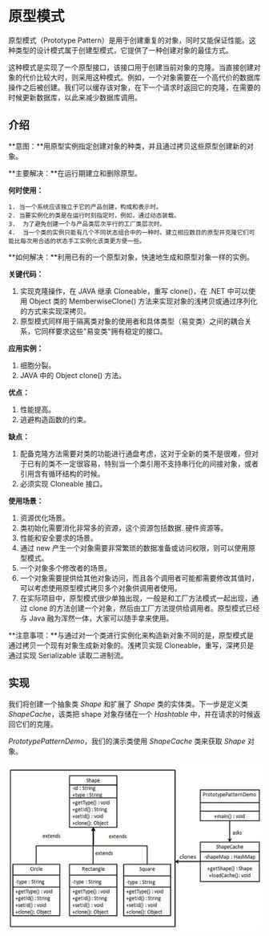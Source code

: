 # 原型模式

原型模式（Prototype Pattern）是用于创建重复的对象，同时又能保证性能。这种类型的设计模式属于创建型模式，它提供了一种创建对象的最佳方式。

这种模式是实现了一个原型接口，该接口用于创建当前对象的克隆。当直接创建对象的代价比较大时，则采用这种模式。例如，一个对象需要在一个高代价的数据库操作之后被创建。我们可以缓存该对象，在下一个请求时返回它的克隆，在需要的时候更新数据库，以此来减少数据库调用。

## 介绍

**意图：**用原型实例指定创建对象的种类，并且通过拷贝这些原型创建新的对象。

**主要解决：**在运行期建立和删除原型。

**何时使用：** 

	1. 当一个系统应该独立于它的产品创建，构成和表示时。 
 	2. 当要实例化的类是在运行时刻指定时，例如，通过动态装载。 
 	3.  为了避免创建一个与产品类层次平行的工厂类层次时。 
 	4.  当一个类的实例只能有几个不同状态组合中的一种时。建立相应数目的原型并克隆它们可能比每次用合适的状态手工实例化该类更方便一些。

**如何解决：**利用已有的一个原型对象，快速地生成和原型对象一样的实例。

**关键代码：** 

1. 实现克隆操作，在 JAVA 继承 Cloneable，重写 clone()，在 .NET 中可以使用 Object 类的 MemberwiseClone() 方法来实现对象的浅拷贝或通过序列化的方式来实现深拷贝。 
2.  原型模式同样用于隔离类对象的使用者和具体类型（易变类）之间的耦合关系，它同样要求这些"易变类"拥有稳定的接口。

**应用实例：** 

1. 细胞分裂。 
2. JAVA 中的 Object clone() 方法。

**优点：** 

1. 性能提高。 
2. 逃避构造函数的约束。

**缺点：** 

1. 配备克隆方法需要对类的功能进行通盘考虑，这对于全新的类不是很难，但对于已有的类不一定很容易，特别当一个类引用不支持串行化的间接对象，或者引用含有循环结构的时候。
2.  必须实现 Cloneable 接口。

**使用场景：** 

1. 资源优化场景。 
2. 类初始化需要消化非常多的资源，这个资源包括数据. 硬件资源等。
3. 性能和安全要求的场景。 
4. 通过 new 产生一个对象需要非常繁琐的数据准备或访问权限，则可以使用原型模式。
5. 一个对象多个修改者的场景。
6. 一个对象需要提供给其他对象访问，而且各个调用者可能都需要修改其值时，可以考虑使用原型模式拷贝多个对象供调用者使用。
7. 在实际项目中，原型模式很少单独出现，一般是和工厂方法模式一起出现，通过 clone 的方法创建一个对象，然后由工厂方法提供给调用者。原型模式已经与 Java 融为浑然一体，大家可以随手拿来使用。

**注意事项：**与通过对一个类进行实例化来构造新对象不同的是，原型模式是通过拷贝一个现有对象生成新对象的。浅拷贝实现 Cloneable，重写，深拷贝是通过实现 Serializable 读取二进制流。

## 实现

我们将创建一个抽象类 *Shape* 和扩展了 *Shape* 类的实体类。下一步是定义类 *ShapeCache*，该类把 shape 对象存储在一个 *Hashtable* 中，并在请求的时候返回它们的克隆。

*PrototypePatternDemo*，我们的演示类使用 *ShapeCache* 类来获取 *Shape* 对象。

![原型模式的 UML 图](../../../static/img/设计模式/prototype_pattern_uml_diagram.jpg)